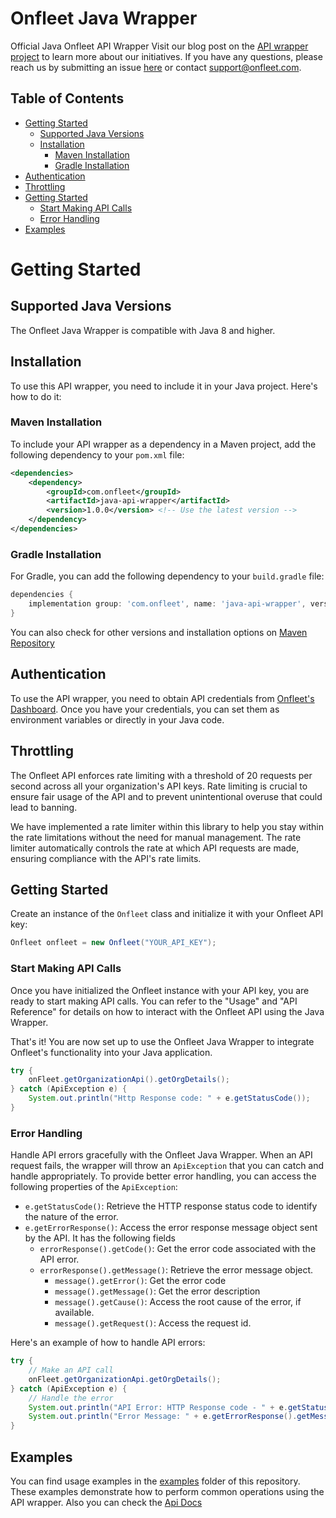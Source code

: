 # Onfleet Java Wrapper

Official Java Onfleet API Wrapper
Visit our blog post on the  [API wrapper project](https://onfleet.com/blog/api-wrappers-explained/)  to learn more about our initiatives.
If you have any questions, please reach us by submitting an issue [here](https://github.com/onfleet/java-onfleet/issues) or contact 
[support@onfleet.com](mailto:support@onfleet.com).

## Table of Contents
- [Getting Started](#getting-started)
  - [Supported Java Versions](#supported-java-versions)
  - [Installation](#installation)
    - [Maven Installation](#maven-installation)
    - [Gradle Installation](#gradle-installation)
- [Authentication](#authentication)
- [Throttling](#throttling)
- [Getting Started](#getting-started)
  - [Start Making API Calls](#start-making-api-calls)
  - [Error Handling](#error-handling)
- [Examples](#examples)

# Getting Started

## Supported Java Versions

The Onfleet Java Wrapper is compatible with Java 8 and higher.

## Installation

To use this API wrapper, you need to include it in your Java project. Here's how to do it:

### Maven Installation

To include your API wrapper as a dependency in a Maven project, add the following dependency 
to your `pom.xml` file:

```xml
<dependencies>
    <dependency>
        <groupId>com.onfleet</groupId>
        <artifactId>java-api-wrapper</artifactId>
        <version>1.0.0</version> <!-- Use the latest version -->
    </dependency>
</dependencies>
```

### Gradle Installation

For Gradle, you can add the following dependency to your `build.gradle` file:

```groovy
dependencies {
    implementation group: 'com.onfleet', name: 'java-api-wrapper', version: '1.0.0' // Use the latest version
}
```

You can also check for other versions and installation options on [Maven Repository](https://mvnrepository.com/artifact/com.onfleet/java-api-wrapper)

## Authentication

To use the API wrapper, you need to obtain API credentials from [Onfleet's Dashboard](https://onfleet.com/dashboard#/manage).
Once you have your credentials, you can set them as environment variables or directly in your Java code.

## Throttling

The Onfleet API enforces rate limiting with a threshold of 20 requests per second across all your organization's API keys. Rate limiting is crucial to ensure fair usage of the API and to prevent unintentional overuse that could lead to banning.

We have implemented a rate limiter within this library to help you stay within the rate limitations without the need for manual management. The rate limiter automatically controls the rate at which API requests are made, ensuring compliance with the API's rate limits.

## Getting Started
Create an instance of the `Onfleet` class and initialize it with your Onfleet API key:

```java
Onfleet onfleet = new Onfleet("YOUR_API_KEY");
```

### Start Making API Calls
Once you have initialized the Onfleet instance with your API key, 
you are ready to start making API calls. You can refer to the "Usage" and "API Reference" 
for details on how to interact with the Onfleet API using the Java Wrapper.

That's it! You are now set up to use the Onfleet Java Wrapper to integrate Onfleet's 
functionality into your Java application.

```java
try {
    onFleet.getOrganizationApi().getOrgDetails();
} catch (ApiException e) {
    System.out.println("Http Response code: " + e.getStatusCode());
}
```

### Error Handling

Handle API errors gracefully with the Onfleet Java Wrapper. When an API request fails, the wrapper will throw an `ApiException` that you can catch and handle appropriately. To provide better error handling, you can access the following properties of the `ApiException`:

- `e.getStatusCode()`: Retrieve the HTTP response status code to identify the nature of the error.
- `e.getErrorResponse()`: Access the error response message object sent by the API. It has the following fields
  - `errorResponse().getCode()`: Get the error code associated with the API error.
  - `errorResponse().getMessage()`: Retrieve the error message object.
    - `message().getError()`: Get the error code
    - `message().getMessage()`: Get the error description
    - `message().getCause()`: Access the root cause of the error, if available.
    - `message().getRequest()`: Access the request id.


Here's an example of how to handle API errors:

```java
try {
    // Make an API call
    onFleet.getOrganizationApi.getOrgDetails();
} catch (ApiException e) {
    // Handle the error
    System.out.println("API Error: HTTP Response code - " + e.getStatusCode());
    System.out.println("Error Message: " + e.getErrorResponse().getMessage());
}
```

## Examples
You can find usage examples in the [examples](https://github.com/onfleet/java-onfleet/tree/main/src/examples) folder of this repository. These examples demonstrate how to perform common operations using the API wrapper. Also you can check the [Api Docs](https://docs.onfleet.com/reference/setup-tutorial)
